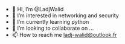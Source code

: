 - 👋 Hi, I’m @LadjWalid
- 👀 I’m interested in networking and security 
- 🌱 I’m currently learning python
- 💞️ I’m looking to collaborate on ...
- 📫 How to reach me ladj-walid@outlook.fr

<!---
LadjWalid/LadjWalid is a ✨ special ✨ repository because its `README.md` (this file) appears on your GitHub profile.
You can click the Preview link to take a look at your changes.
--->
